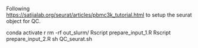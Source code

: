 Following  
https://satijalab.org/seurat/articles/pbmc3k_tutorial.html
to setup the seurat object for QC.

conda activate r
rm -rf out_slurm/
Rscript prepare_input_1.R
Rscript prepare_input_2.R
sh QC_seurat.sh

